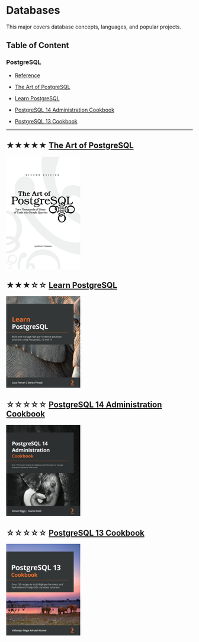# Databases

This major covers database concepts, languages, and popular projects.

## Table of Content

### PostgreSQL

* [Reference](https://www.postgresql.org/docs)

* [The Art of PostgreSQL](#-the-art-of-postgresql)
* [Learn PostgreSQL](#-learn-postgresql)
* [PostgreSQL 14 Administration Cookbook](#-postgresql-14-administration-cookbook)
* [PostgreSQL 13 Cookbook](#postgresql-13-cookbook)

- - -

## ★★★★★ [The Art of PostgreSQL](books/the-art-of-postgresql.md)
[<img alt="The Art of PostgreSQL" src="covers/the-art-of-postgresql.jpg" width="200"/>](books/the-art-of-postgresql.md)

## ★★★☆☆ [Learn PostgreSQL](books/9781838985288.md)
[<img alt="9781838985288" src="covers/9781838985288.jpg" width="200"/>](books/9781838985288.md)

## ☆☆☆☆☆ [PostgreSQL 14 Administration Cookbook](books/9781803248974.md)
[<img alt="9781803248974" src="covers/9781803248974.jpg" width="200"/>](books/9781803248974.md)

## ☆☆☆☆☆ [PostgreSQL 13 Cookbook](books/9781838648138.md)
[<img alt="9781838648138" src="covers/9781838648138.jpg" width="200"/>](books/9781838648138.md)
